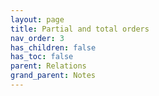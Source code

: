 ```yaml
---
layout: page
title: Partial and total orders
nav_order: 3
has_children: false
has_toc: false
parent: Relations 
grand_parent: Notes
---
```


## 
